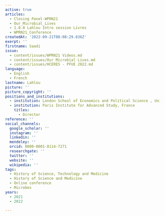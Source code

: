 ```yaml
---
active: true
articles:
  - Closing Panel-WPRN21
  - Our_Microbial_Lives
  - 1.0.0 Lahlou Intro session Livres
  - WPRN21_Conference
createdAt: '2022-09-21T08:08:29.836Z'
exerpt: ''
firstname: Saadi
issue:
  - content/issues/WPRN21 Videos.md
  - content/issues/Our Microbial Lives.md
  - content/issues/HCERES - PFUE 2022.md
language:
  - English
  - French
lastname: Lahlou
picture: ''
picture_copyright: ''
positions_and_institutions:
  - institution: London School of Economics and Political Science , United Kingdom
  - institution: Paris Institute for Advanced Study, France
    titles:
      - Director
reference: ''
social_channels:
  google_scholar: ''
  instagram: ''
  linkedin: ''
  mendeley: ''
  orcid: 0000-0001-8114-7271
  researchgate: ''
  twitter: ''
  website: ''
  wikipedia: ''
tags:
  - History of Science, Technology and Medicine
  - History of Science and Medicine
  - Online conference
  - Microbes
years:
  - 2021
  - 2022

---
```


